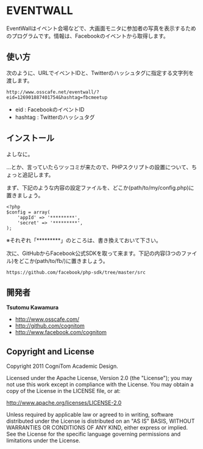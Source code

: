 EVENTWALL
=================

EventWallはイベント会場などで、大画面モニタに参加者の写真を表示するためのプログラムです。情報は、Facebookのイベントから取得します。


使い方
-----

次のように、URLでイベントIDと、Twitterのハッシュタグに指定する文字列を渡します。

	http://www.osscafe.net/eventwall/?eid=126901887401754&hashtag=fbcmeetup

* eid : FacebookのイベントID
* hashtag : Twitterのハッシュタグ


インストール
----------

よしなに。

…とか、言っていたらツッコミが来たので、PHPスクリプトの設置について、ちょっと追記します。

まず、下記のような内容の設定ファイルを、どこか(path/to/my/config.php)に置きましょう。

	<?php
	$config = array(
		'appId' => '*********',
		'secret' => '*********',
	);

※それぞれ「*********」のところは、書き換えておいて下さい。

次に、GitHubからFacebook公式SDKを取って来ます。下記の内容(3つのファイル)をどこか(path/to/fb/)に置きましょう。

	https://github.com/facebook/php-sdk/tree/master/src


開発者
-------

**Tsutomu Kawamura**

+ http://www.osscafe.com/
+ http://github.com/cognitom
+ http://www.facebook.com/cognitom


Copyright and License
---------------------

Copyright 2011 CogniTom Academic Design.

Licensed under the Apache License, Version 2.0 (the "License");
you may not use this work except in compliance with the License.
You may obtain a copy of the License in the LICENSE file, or at:

   http://www.apache.org/licenses/LICENSE-2.0

Unless required by applicable law or agreed to in writing, software
distributed under the License is distributed on an "AS IS" BASIS,
WITHOUT WARRANTIES OR CONDITIONS OF ANY KIND, either express or implied.
See the License for the specific language governing permissions and
limitations under the License.